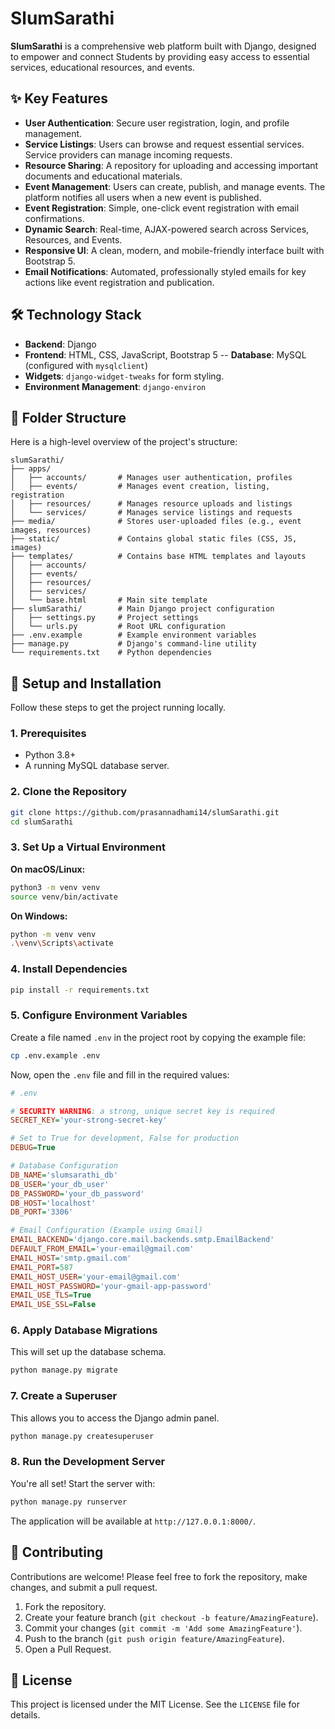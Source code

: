 # SlumSarathi

**SlumSarathi** is a comprehensive web platform built with Django, designed to empower and connect Students by providing easy access to essential services, educational resources, and events.

## ✨ Key Features

-   **User Authentication**: Secure user registration, login, and profile management.
-   **Service Listings**: Users can browse and request essential services. Service providers can manage incoming requests.
-   **Resource Sharing**: A repository for uploading and accessing important documents and educational materials.
-   **Event Management**: Users can create, publish, and manage events. The platform notifies all users when a new event is published.
-   **Event Registration**: Simple, one-click event registration with email confirmations.
-   **Dynamic Search**: Real-time, AJAX-powered search across Services, Resources, and Events.
-   **Responsive UI**: A clean, modern, and mobile-friendly interface built with Bootstrap 5.
-   **Email Notifications**: Automated, professionally styled emails for key actions like event registration and publication.

## 🛠️ Technology Stack

-   **Backend**: Django
-   **Frontend**: HTML, CSS, JavaScript, Bootstrap 5
--   **Database**: MySQL (configured with `mysqlclient`)
-   **Widgets**: `django-widget-tweaks` for form styling.
-   **Environment Management**: `django-environ`

## 📁 Folder Structure

Here is a high-level overview of the project's structure:

```
slumSarathi/
├── apps/
│   ├── accounts/       # Manages user authentication, profiles
│   ├── events/         # Manages event creation, listing, registration
│   ├── resources/      # Manages resource uploads and listings
│   └── services/       # Manages service listings and requests
├── media/              # Stores user-uploaded files (e.g., event images, resources)
├── static/             # Contains global static files (CSS, JS, images)
├── templates/          # Contains base HTML templates and layouts
│   ├── accounts/
│   ├── events/
│   ├── resources/
│   ├── services/
│   └── base.html       # Main site template
├── slumSarathi/        # Main Django project configuration
│   ├── settings.py     # Project settings
│   └── urls.py         # Root URL configuration
├── .env.example        # Example environment variables
├── manage.py           # Django's command-line utility
└── requirements.txt    # Python dependencies
```

## 🚀 Setup and Installation

Follow these steps to get the project running locally.

### 1. Prerequisites

-   Python 3.8+
-   A running MySQL database server.

### 2. Clone the Repository

```bash
git clone https://github.com/prasannadhami14/slumSarathi.git
cd slumSarathi
```

### 3. Set Up a Virtual Environment

**On macOS/Linux:**
```bash
python3 -m venv venv
source venv/bin/activate
```

**On Windows:**
```bash
python -m venv venv
.\venv\Scripts\activate
```

### 4. Install Dependencies

```bash
pip install -r requirements.txt
```

### 5. Configure Environment Variables

Create a file named `.env` in the project root by copying the example file:

```bash
cp .env.example .env
```

Now, open the `.env` file and fill in the required values:

```ini
# .env

# SECURITY WARNING: a strong, unique secret key is required
SECRET_KEY='your-strong-secret-key'

# Set to True for development, False for production
DEBUG=True

# Database Configuration
DB_NAME='slumsarathi_db'
DB_USER='your_db_user'
DB_PASSWORD='your_db_password'
DB_HOST='localhost'
DB_PORT='3306'

# Email Configuration (Example using Gmail)
EMAIL_BACKEND='django.core.mail.backends.smtp.EmailBackend'
DEFAULT_FROM_EMAIL='your-email@gmail.com'
EMAIL_HOST='smtp.gmail.com'
EMAIL_PORT=587
EMAIL_HOST_USER='your-email@gmail.com'
EMAIL_HOST_PASSWORD='your-gmail-app-password'
EMAIL_USE_TLS=True
EMAIL_USE_SSL=False
```

### 6. Apply Database Migrations

This will set up the database schema.

```bash
python manage.py migrate
```

### 7. Create a Superuser

This allows you to access the Django admin panel.

```bash
python manage.py createsuperuser
```

### 8. Run the Development Server

You're all set! Start the server with:

```bash
python manage.py runserver
```

The application will be available at `http://127.0.0.1:8000/`.

## 🤝 Contributing

Contributions are welcome! Please feel free to fork the repository, make changes, and submit a pull request.

1.  Fork the repository.
2.  Create your feature branch (`git checkout -b feature/AmazingFeature`).
3.  Commit your changes (`git commit -m 'Add some AmazingFeature'`).
4.  Push to the branch (`git push origin feature/AmazingFeature`).
5.  Open a Pull Request.

## 📄 License

This project is licensed under the MIT License. See the `LICENSE` file for details.

